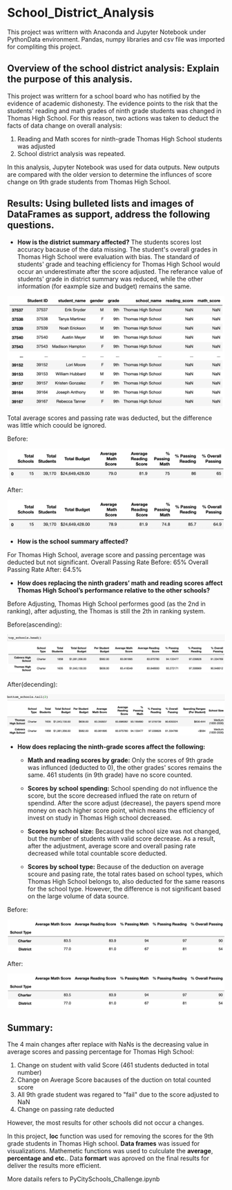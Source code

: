 # School_District_Analysis
This project was writtern with Anaconda and Jupyter Notebook under PythonData environment.  Pandas, numpy libraries and csv file was imported for compliting this project.


## Overview of the school district analysis: Explain the purpose of this analysis.
This project was writtern for a school board who has notified by the evidence of academic dishonesty.  The evidence points to the risk that the students' reading and math grades of ninth grade students was changed in Thomas High School.  For this reason, two actions was taken to deduct the facts of data change on overall analysis:
  1. Reading and Math scores for ninth-grade Thomas High School students was adjusted
  2. School district analysis was repeated.

In this analysis, Jupyter Notebook was used for data outputs. New outputs are compared with the older version to determine the influnces of score change on 9th grade students from Thomas High School.


## Results: Using bulleted lists and images of DataFrames as support, address the following questions.

- **How is the district summary affected?**
The students scores lost accuracy bacause of the data missing.  The student's overall grades in Thomas High School were evaluation with bias. The standard of students' grade and teaching efficiency for Thomas High School would occur an underestimate after the score adjusted. The referance value of students' grade in district summary was reduced, while the other information (for eaxmple size and budget) remains the same.

![Thomas 9th grade scores adjusted](Resources/thomas_9th_NaN.png)


Total average scores and passing rate was deducted, but the difference was little which coould be ignored.

Before:

![1](Resources/1.png)

After:

![1_NaN](Resources/1_NaN.png)


- **How is the school summary affected?**

For Thomas High School, average score and passing percentage was deducted but not significant.
Overall Passing Rate Before: 65%
Overall Passing Rate After: 64.5%

- **How does replacing the ninth graders’ math and reading scores affect Thomas High School’s performance relative to the other schools?**

Before Adjusting, Thomas High School performes good (as the 2nd in ranking), after adjusting, the Thomas is still the 2th in ranking system.

Before(ascending):

![3t](Resources/3t.png)

After(decending):

![2b](Resources/2b.png)

- **How does replacing the ninth-grade scores affect the following:**

  * **Math and reading scores by grade:** 
  Only the scores of 9th grade was influnced (deducted to 0), the other grades' scores remains the same. 461 students (in 9th grade) have no score counted.
  
  * **Scores by school spending:** 
  School spending do not influence the score, but the score decreased influed the rate on return of spendind.  After the score adjust (decrease), the payers spend more money on each higher score point, which means the efficiency of invest on study in Thomas High school decreased. 
  
  * **Scores by school size:** 
  Becasued the school size was not changed, but the number of students with valid score decrease. As a result, after the adjustment, average score and overall pasing rate decreased while total countable score deducted.
  
  * **Scores by school type:** 
Because of the deduction on average scoure and pasing rate, the total rates based on school types, which Thomas High School belongs to, also deducted for the same reasons for the school type. However, the difference is not significant based on the large volume of data source.

Before:

![7](Resources/7.png)

After:

![7_NaN](Resources/7_NaN.png)

## Summary: 

The 4 main changes after replace with NaNs is the decreasing value in average scores and passing percentage for Thomas High School:
  1. Change on student with valid Score (461 students deducted in total number)
  2. Change on Average Score bacauses of the duction on total counted score
  3. All 9th grade student was regared to "fail" due to the score adjusted to NaN
  4. Change on passing rate deducted
  
However, the most results for other schools did not occur a changes.

In this project, **loc** function was used for removing the scores for the 9th grade students in Thomas High school.  **Data frames** was issued for visualizations. Mathemetic functions was used to culculate the **average**, **percentage and etc.**.  Data **formart** was aproved on the final results for deliver the results more efficient.

More datails refers to PyCitySchools_Challenge.ipynb 
